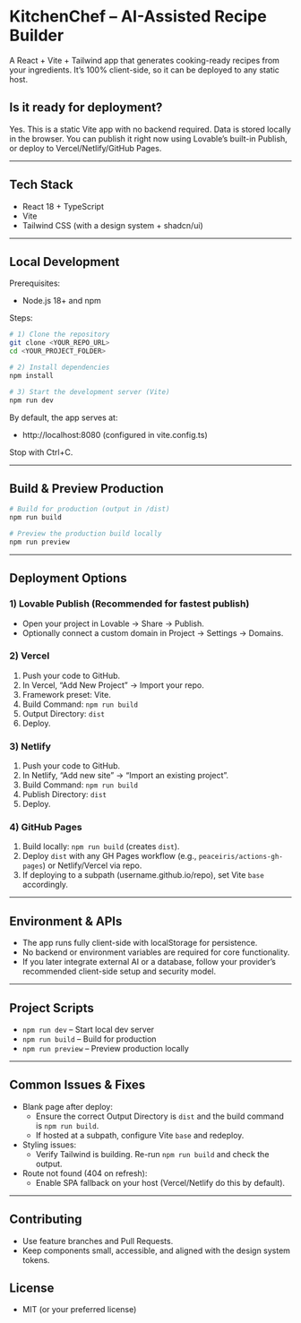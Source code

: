 # KitchenChef – AI-Assisted Recipe Builder

A React + Vite + Tailwind app that generates cooking-ready recipes from your ingredients. It’s 100% client-side, so it can be deployed to any static host.

## Is it ready for deployment?
Yes. This is a static Vite app with no backend required. Data is stored locally in the browser. You can publish it right now using Lovable’s built-in Publish, or deploy to Vercel/Netlify/GitHub Pages.

---

## Tech Stack
- React 18 + TypeScript
- Vite
- Tailwind CSS (with a design system + shadcn/ui)

---

## Local Development

Prerequisites:
- Node.js 18+ and npm

Steps:

```bash
# 1) Clone the repository
git clone <YOUR_REPO_URL>
cd <YOUR_PROJECT_FOLDER>

# 2) Install dependencies
npm install

# 3) Start the development server (Vite)
npm run dev
```

By default, the app serves at:
- http://localhost:8080 (configured in vite.config.ts)

Stop with Ctrl+C.

---

## Build & Preview Production

```bash
# Build for production (output in /dist)
npm run build

# Preview the production build locally
npm run preview
```

---

## Deployment Options

### 1) Lovable Publish (Recommended for fastest publish)
- Open your project in Lovable → Share → Publish.
- Optionally connect a custom domain in Project → Settings → Domains.

### 2) Vercel
1. Push your code to GitHub.
2. In Vercel, “Add New Project” → Import your repo.
3. Framework preset: Vite.
4. Build Command: `npm run build`
5. Output Directory: `dist`
6. Deploy.

### 3) Netlify
1. Push your code to GitHub.
2. In Netlify, “Add new site” → “Import an existing project”.
3. Build Command: `npm run build`
4. Publish Directory: `dist`
5. Deploy.

### 4) GitHub Pages
1. Build locally: `npm run build` (creates `dist`).
2. Deploy `dist` with any GH Pages workflow (e.g., `peaceiris/actions-gh-pages`) or Netlify/Vercel via repo.
3. If deploying to a subpath (username.github.io/repo), set Vite `base` accordingly.

---

## Environment & APIs
- The app runs fully client-side with localStorage for persistence.
- No backend or environment variables are required for core functionality.
- If you later integrate external AI or a database, follow your provider’s recommended client-side setup and security model.

---

## Project Scripts
- `npm run dev` – Start local dev server
- `npm run build` – Build for production
- `npm run preview` – Preview production locally

---

## Common Issues & Fixes
- Blank page after deploy:
  - Ensure the correct Output Directory is `dist` and the build command is `npm run build`.
  - If hosted at a subpath, configure Vite `base` and redeploy.
- Styling issues:
  - Verify Tailwind is building. Re-run `npm run build` and check the output.
- Route not found (404 on refresh):
  - Enable SPA fallback on your host (Vercel/Netlify do this by default).

---

## Contributing
- Use feature branches and Pull Requests.
- Keep components small, accessible, and aligned with the design system tokens.

## License
- MIT (or your preferred license)
